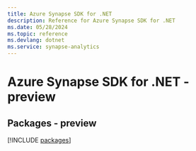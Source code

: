 ```yaml
---
title: Azure Synapse SDK for .NET
description: Reference for Azure Synapse SDK for .NET
ms.date: 05/28/2024
ms.topic: reference
ms.devlang: dotnet
ms.service: synapse-analytics
---
```

# Azure Synapse SDK for .NET - preview
## Packages - preview
[!INCLUDE [packages](synapse-index.md)]